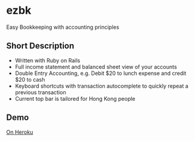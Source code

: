# ezbk

Easy Bookkeeping with accounting principles

## Short Description

- Written with Ruby on Rails
- Full income statement and balanced sheet view of your accounts
- Double Entry Accounting, e.g. Debit \$20 to lunch expense and credit \$20 to cash
- Keyboard shortcuts with transaction autocomplete to quickly repeat a previous transaction
- Current top bar is tailored for Hong Kong people

## Demo

[On Heroku](http://ezbk.herokuapp.com)
